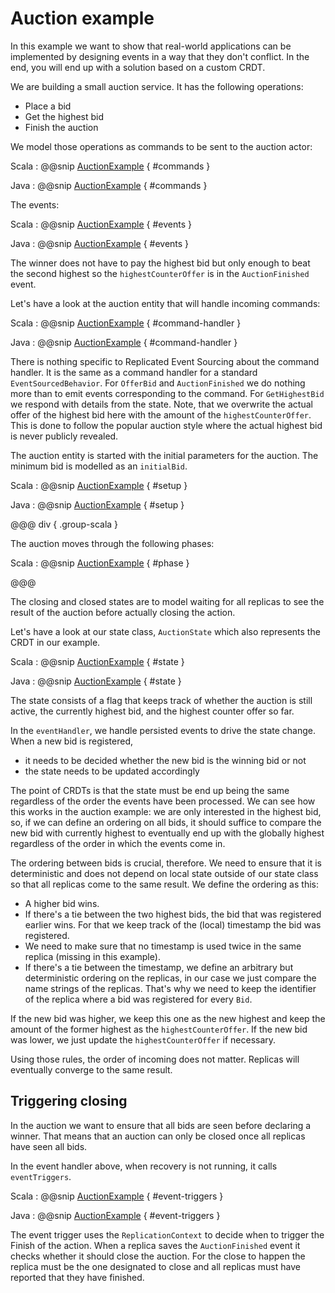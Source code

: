 # Auction example

In this example we want to show that real-world applications can be implemented by designing events in a way that they
don't conflict. In the end, you will end up with a solution based on a custom CRDT.

We are building a small auction service. It has the following operations:

 * Place a bid
 * Get the highest bid
 * Finish the auction

We model those operations as commands to be sent to the auction actor:

Scala
:   @@snip [AuctionExample](/akka-persistence-typed-tests/src/test/scala/docs/akka/persistence/typed/ReplicatedAuctionExampleSpec.scala) { #commands }

Java
:   @@snip [AuctionExample](/akka-persistence-typed-tests/src/test/java/jdocs/akka/persistence/typed/ReplicatedAuctionExampleTest.java) { #commands }

The events:

Scala
:   @@snip [AuctionExample](/akka-persistence-typed-tests/src/test/scala/docs/akka/persistence/typed/ReplicatedAuctionExampleSpec.scala) { #events }

Java
:   @@snip [AuctionExample](/akka-persistence-typed-tests/src/test/java/jdocs/akka/persistence/typed/ReplicatedAuctionExampleTest.java) { #events }

The winner does not have to pay the highest bid but only enough to beat the second highest so the `highestCounterOffer` is in the `AuctionFinished` event. 

Let's have a look at the auction entity that will handle incoming commands:

Scala
:   @@snip [AuctionExample](/akka-persistence-typed-tests/src/test/scala/docs/akka/persistence/typed/ReplicatedAuctionExampleSpec.scala) { #command-handler }

Java
:   @@snip [AuctionExample](/akka-persistence-typed-tests/src/test/java/jdocs/akka/persistence/typed/ReplicatedAuctionExampleTest.java) { #command-handler }

There is nothing specific to Replicated Event Sourcing about the command handler. It is the same as a command handler for a standard `EventSourcedBehavior`.
For `OfferBid` and `AuctionFinished` we do nothing more than to emit
events corresponding to the command. For `GetHighestBid` we respond with details from the state. Note, that we overwrite the actual
offer of the highest bid here with the amount of the `highestCounterOffer`. This is done to follow the popular auction style where
the actual highest bid is never publicly revealed.

The auction entity is started with the initial parameters for the auction.
The minimum bid is modelled as an `initialBid`.

Scala
:   @@snip [AuctionExample](/akka-persistence-typed-tests/src/test/scala/docs/akka/persistence/typed/ReplicatedAuctionExampleSpec.scala) { #setup }

Java
:   @@snip [AuctionExample](/akka-persistence-typed-tests/src/test/java/jdocs/akka/persistence/typed/ReplicatedAuctionExampleTest.java) { #setup }

@@@ div { .group-scala }

The auction moves through the following phases:

Scala
:   @@snip [AuctionExample](/akka-persistence-typed-tests/src/test/scala/docs/akka/persistence/typed/ReplicatedAuctionExampleSpec.scala) { #phase }

@@@

The closing and closed states are to model waiting for all replicas to see the result of the auction before
actually closing the action.

Let's have a look at our state class, `AuctionState` which also represents the CRDT in our example.

Scala
:   @@snip [AuctionExample](/akka-persistence-typed-tests/src/test/scala/docs/akka/persistence/typed/ReplicatedAuctionExampleSpec.scala) { #state }

Java
:   @@snip [AuctionExample](/akka-persistence-typed-tests/src/test/java/jdocs/akka/persistence/typed/ReplicatedAuctionExampleTest.java) { #state }

The state consists of a flag that keeps track of whether the auction is still active, the currently highest bid,
and the highest counter offer so far.

In the `eventHandler`, we handle persisted events to drive the state change. When a new bid is registered,

 * it needs to be decided whether the new bid is the winning bid or not
 * the state needs to be updated accordingly

The point of CRDTs is that the state must be end up being the same regardless of the order the events have been processed.
We can see how this works in the auction example: we are only interested in the highest bid, so, if we can define an
ordering on all bids, it should suffice to compare the new bid with currently highest to eventually end up with the globally
highest regardless of the order in which the events come in.

The ordering between bids is crucial, therefore. We need to ensure that it is deterministic and does not depend on local state
outside of our state class so that all replicas come to the same result. We define the ordering as this:

 * A higher bid wins.
 * If there's a tie between the two highest bids, the bid that was registered earlier wins. For that we keep track of the
   (local) timestamp the bid was registered.
 * We need to make sure that no timestamp is used twice in the same replica (missing in this example).
 * If there's a tie between the timestamp, we define an arbitrary but deterministic ordering on the replicas, in our case
   we just compare the name strings of the replicas. That's why we need to keep the identifier of the replica where a bid was registered
   for every `Bid`.

If the new bid was higher, we keep this one as the new highest and keep the amount of the former highest as the `highestCounterOffer`.
If the new bid was lower, we just update the `highestCounterOffer` if necessary.

Using those rules, the order of incoming does not matter. Replicas will eventually converge to the same result.

## Triggering closing

In the auction we want to ensure that all bids are seen before declaring a winner. That means that an auction can only be closed once
all replicas have seen all bids.

In the event handler above, when recovery is not running, it calls `eventTriggers`.

Scala
:   @@snip [AuctionExample](/akka-persistence-typed-tests/src/test/scala/docs/akka/persistence/typed/ReplicatedAuctionExampleSpec.scala) { #event-triggers }

Java
:   @@snip [AuctionExample](/akka-persistence-typed-tests/src/test/java/jdocs/akka/persistence/typed/ReplicatedAuctionExampleTest.java) { #event-triggers }

The event trigger uses the `ReplicationContext` to decide when to trigger the Finish of the action.
When a replica saves the `AuctionFinished` event it checks whether it should close the auction.
For the close to happen the replica must be the one designated to close and all replicas must have
reported that they have finished. 



